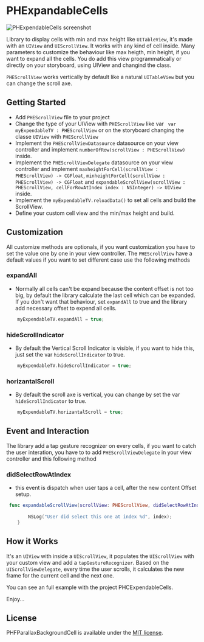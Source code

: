 PHExpandableCells
===================

![PHExpendableCells screenshot](https://github.com/pi3r0/PHExpendableCells/blob/master/images/example.PNG?raw=true "Screenshot")

Library to display cells with min and max height like `UITableView`, it's made with an `UIView` and `UIScrollView`. It works with any kind of cell inside. Many parameters to customize the behaviour like max heigth, min height, if you want to expand all the cells. You do add this view programmatically or directly on your storyboard, using UIView and changind the class. 

`PHEScrollView` works vertically by default like a natural `UITableView` but you can change the scroll axe. 


## Getting Started

- Add `PHEScrollView` file to your project
- Change the type of your UIView with `PHEScrollView` like var ` var myExpendableTV : PHEScrollView` or on the storyboard changing the classe `UIView` with `PHEScrollView`
- Implement the `PHEScrollViewDatasource` datasource on your view controller and implement `numberOfRow(scrollView : PHEScrollView)` inside.
- Implement the `PHEScrollViewDelegate` datasource on your view controller and implement `maxheightForCell(scrollView : PHEScrollView) -> CGFloat`, `minheightForCell(scrollView : PHEScrollView) -> CGFloat` and `expandableScrollView(scrollView : PHEScrollView, cellForRowAtIndex index : NSInteger) -> UIView` inside.
- Implement the `myExpendableTV.reloadData()` to set all cells and build the ScrollView.
- Define your custom cell view and the min/max height and build.

## Customization 

All customize methods are optionals, if you want customization you have to set the value one by one in your view controller.
The `PHEScrollView` have a default values if you want to set different case use the following methods

### expandAll

- Normally all cells can't be expand because the content offset is not too big, by default the library calculate the last cell which can be expanded. If you don't want that behaviour, set `expandAll` to true and the library add necessary offset to expend all cells.

```swift
	myExpendableTV.expandAll = true;
```

### hideScrollIndicator

- By default the Vertical Scroll Indicator is visible, if you want to hide this, just set the var `hideScrollIndicator` to true. 

```swift
 	myExpendableTV.hideScrollIndicator = true;
```
### horizantalScroll

- By default the scroll axe is vertical, you can change by set the var `hideScrollIndicator` to true. 

```swift
 	myExpendableTV.horizantalScroll = true;
```

## Event and Interaction 

The library add a tap gesture recognizer on every cells, if you want to catch the user interation, you have to to add `PHEScrollViewDelegate` in your view controller and this following method 

### didSelectRowAtIndex

- this event is dispatch when user taps a cell, after the new content Offset setup.
```swift
 func expandableScrollView(scrollView: PHEScrollView, didSelectRowAtIndex index: NSInteger) {
       
        NSLog("User did select this one at index %d", index);
    }
```


## How it Works

It's an `UIView` with inside a `UIScrollView`, it populates the `UIScrollView` with your custom view and add a `tapGestureRecognizer`. Based on the `UIScrollViewDelegate`, every time the user scrolls, it calculates the new frame for the current cell and the next one. 


You can see an full example with the project PHCExpendableCells.

Enjoy...

## License

PHFParallaxBackgroundCell is available under the [MIT license](LICENSE).
